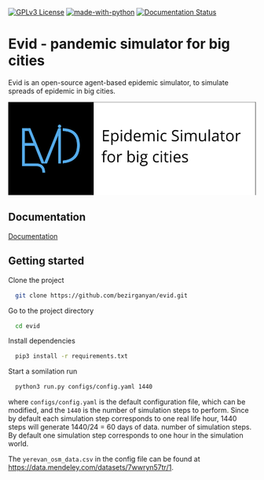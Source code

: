 


[![GPLv3 License](https://img.shields.io/badge/License-GPL%20v3-yellow.svg)](https://opensource.org/licenses/)   [![made-with-python](https://img.shields.io/badge/Made%20with-Python-1f425f.svg)](https://www.python.org/)
[![Documentation Status](https://readthedocs.org/projects/ansicolortags/badge/?version=latest)](https://evid.readthedocs.io/en/latest/index.html)


# Evid - pandemic simulator for big cities

Evid is an open-source agent-based epidemic simulator, to simulate spreads of epidemic in big cities.

![Logo](https://raw.githubusercontent.com/bezirganyan/evid/master/logo.png)


## Documentation

[Documentation](https://evid.readthedocs.io/en/latest/)


## Getting started

Clone the project

```bash
  git clone https://github.com/bezirganyan/evid.git
```

Go to the project directory

```bash
  cd evid
```

Install dependencies

```bash
  pip3 install -r requirements.txt
```

Start a somilation run

```bash
  python3 run.py configs/config.yaml 1440
```
where `configs/config.yaml` is the default configuration file,
which can be modified, and the `1440` is the number of simulation steps to perform. Since by default each simulation step corresponds to one real life hour, 1440 steps will generate 1440/24 = 60 days of data. number of simulation steps. By default one simulation step corresponds to one hour in the simulation world. 

 The `yerevan_osm_data.csv` in the config file can be found at https://data.mendeley.com/datasets/7wwryn57tr/1.



